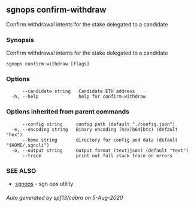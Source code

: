 ## sgnops confirm-withdraw

Confirm withdrawal intents for the stake delegated to a candidate

### Synopsis

Confirm withdrawal intents for the stake delegated to a candidate

```
sgnops confirm-withdraw [flags]
```

### Options

```
      --candidate string   Candidate ETH address
  -h, --help               help for confirm-withdraw
```

### Options inherited from parent commands

```
      --config string     config path (default "./config.json")
  -e, --encoding string   Binary encoding (hex|b64|btc) (default "hex")
      --home string       directory for config and data (default "$HOME/.sgncli")
  -o, --output string     Output format (text|json) (default "text")
      --trace             print out full stack trace on errors
```

### SEE ALSO

* [sgnops](sgnops.md)	 - sgn ops utility

###### Auto generated by spf13/cobra on 5-Aug-2020
